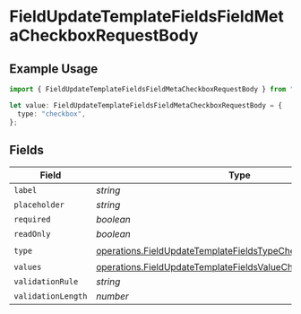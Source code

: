 # FieldUpdateTemplateFieldsFieldMetaCheckboxRequestBody

## Example Usage

```typescript
import { FieldUpdateTemplateFieldsFieldMetaCheckboxRequestBody } from "@documenso/sdk-typescript/models/operations";

let value: FieldUpdateTemplateFieldsFieldMetaCheckboxRequestBody = {
  type: "checkbox",
};
```

## Fields

| Field                                                                                                                                        | Type                                                                                                                                         | Required                                                                                                                                     | Description                                                                                                                                  |
| -------------------------------------------------------------------------------------------------------------------------------------------- | -------------------------------------------------------------------------------------------------------------------------------------------- | -------------------------------------------------------------------------------------------------------------------------------------------- | -------------------------------------------------------------------------------------------------------------------------------------------- |
| `label`                                                                                                                                      | *string*                                                                                                                                     | :heavy_minus_sign:                                                                                                                           | N/A                                                                                                                                          |
| `placeholder`                                                                                                                                | *string*                                                                                                                                     | :heavy_minus_sign:                                                                                                                           | N/A                                                                                                                                          |
| `required`                                                                                                                                   | *boolean*                                                                                                                                    | :heavy_minus_sign:                                                                                                                           | N/A                                                                                                                                          |
| `readOnly`                                                                                                                                   | *boolean*                                                                                                                                    | :heavy_minus_sign:                                                                                                                           | N/A                                                                                                                                          |
| `type`                                                                                                                                       | [operations.FieldUpdateTemplateFieldsTypeCheckboxRequestBody2](../../models/operations/fieldupdatetemplatefieldstypecheckboxrequestbody2.md) | :heavy_check_mark:                                                                                                                           | N/A                                                                                                                                          |
| `values`                                                                                                                                     | [operations.FieldUpdateTemplateFieldsValueCheckbox](../../models/operations/fieldupdatetemplatefieldsvaluecheckbox.md)[]                     | :heavy_minus_sign:                                                                                                                           | N/A                                                                                                                                          |
| `validationRule`                                                                                                                             | *string*                                                                                                                                     | :heavy_minus_sign:                                                                                                                           | N/A                                                                                                                                          |
| `validationLength`                                                                                                                           | *number*                                                                                                                                     | :heavy_minus_sign:                                                                                                                           | N/A                                                                                                                                          |